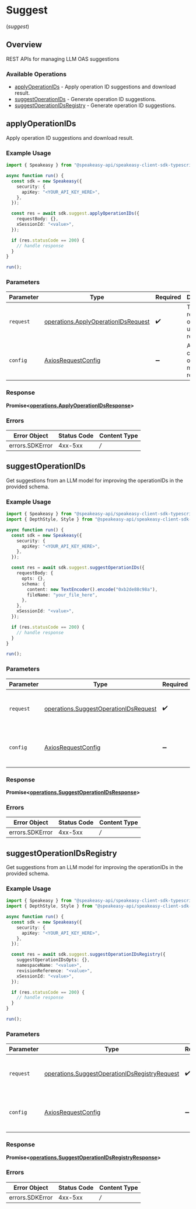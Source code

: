 # Suggest
(*suggest*)

## Overview

REST APIs for managing LLM OAS suggestions

### Available Operations

* [applyOperationIDs](#applyoperationids) - Apply operation ID suggestions and download result.
* [suggestOperationIDs](#suggestoperationids) - Generate operation ID suggestions.
* [suggestOperationIDsRegistry](#suggestoperationidsregistry) - Generate operation ID suggestions.

## applyOperationIDs

Apply operation ID suggestions and download result.

### Example Usage

```typescript
import { Speakeasy } from "@speakeasy-api/speakeasy-client-sdk-typescript";

async function run() {
  const sdk = new Speakeasy({
    security: {
      apiKey: "<YOUR_API_KEY_HERE>",
    },
  });

  const res = await sdk.suggest.applyOperationIDs({
    requestBody: {},
    xSessionId: "<value>",
  });

  if (res.statusCode == 200) {
    // handle response
  }
}

run();
```

### Parameters

| Parameter                                                                                      | Type                                                                                           | Required                                                                                       | Description                                                                                    |
| ---------------------------------------------------------------------------------------------- | ---------------------------------------------------------------------------------------------- | ---------------------------------------------------------------------------------------------- | ---------------------------------------------------------------------------------------------- |
| `request`                                                                                      | [operations.ApplyOperationIDsRequest](../../sdk/models/operations/applyoperationidsrequest.md) | :heavy_check_mark:                                                                             | The request object to use for the request.                                                     |
| `config`                                                                                       | [AxiosRequestConfig](https://axios-http.com/docs/req_config)                                   | :heavy_minus_sign:                                                                             | Available config options for making requests.                                                  |


### Response

**Promise<[operations.ApplyOperationIDsResponse](../../sdk/models/operations/applyoperationidsresponse.md)>**
### Errors

| Error Object    | Status Code     | Content Type    |
| --------------- | --------------- | --------------- |
| errors.SDKError | 4xx-5xx         | */*             |

## suggestOperationIDs

Get suggestions from an LLM model for improving the operationIDs in the provided schema.

### Example Usage

```typescript
import { Speakeasy } from "@speakeasy-api/speakeasy-client-sdk-typescript";
import { DepthStyle, Style } from "@speakeasy-api/speakeasy-client-sdk-typescript/dist/sdk/models/shared";

async function run() {
  const sdk = new Speakeasy({
    security: {
      apiKey: "<YOUR_API_KEY_HERE>",
    },
  });

  const res = await sdk.suggest.suggestOperationIDs({
    requestBody: {
      opts: {},
      schema: {
        content: new TextEncoder().encode("0xb2de88c98a"),
        fileName: "your_file_here",
      },
    },
    xSessionId: "<value>",
  });

  if (res.statusCode == 200) {
    // handle response
  }
}

run();
```

### Parameters

| Parameter                                                                                          | Type                                                                                               | Required                                                                                           | Description                                                                                        |
| -------------------------------------------------------------------------------------------------- | -------------------------------------------------------------------------------------------------- | -------------------------------------------------------------------------------------------------- | -------------------------------------------------------------------------------------------------- |
| `request`                                                                                          | [operations.SuggestOperationIDsRequest](../../sdk/models/operations/suggestoperationidsrequest.md) | :heavy_check_mark:                                                                                 | The request object to use for the request.                                                         |
| `config`                                                                                           | [AxiosRequestConfig](https://axios-http.com/docs/req_config)                                       | :heavy_minus_sign:                                                                                 | Available config options for making requests.                                                      |


### Response

**Promise<[operations.SuggestOperationIDsResponse](../../sdk/models/operations/suggestoperationidsresponse.md)>**
### Errors

| Error Object    | Status Code     | Content Type    |
| --------------- | --------------- | --------------- |
| errors.SDKError | 4xx-5xx         | */*             |

## suggestOperationIDsRegistry

Get suggestions from an LLM model for improving the operationIDs in the provided schema.

### Example Usage

```typescript
import { Speakeasy } from "@speakeasy-api/speakeasy-client-sdk-typescript";
import { DepthStyle, Style } from "@speakeasy-api/speakeasy-client-sdk-typescript/dist/sdk/models/shared";

async function run() {
  const sdk = new Speakeasy({
    security: {
      apiKey: "<YOUR_API_KEY_HERE>",
    },
  });

  const res = await sdk.suggest.suggestOperationIDsRegistry({
    suggestOperationIDsOpts: {},
    namespaceName: "<value>",
    revisionReference: "<value>",
    xSessionId: "<value>",
  });

  if (res.statusCode == 200) {
    // handle response
  }
}

run();
```

### Parameters

| Parameter                                                                                                          | Type                                                                                                               | Required                                                                                                           | Description                                                                                                        |
| ------------------------------------------------------------------------------------------------------------------ | ------------------------------------------------------------------------------------------------------------------ | ------------------------------------------------------------------------------------------------------------------ | ------------------------------------------------------------------------------------------------------------------ |
| `request`                                                                                                          | [operations.SuggestOperationIDsRegistryRequest](../../sdk/models/operations/suggestoperationidsregistryrequest.md) | :heavy_check_mark:                                                                                                 | The request object to use for the request.                                                                         |
| `config`                                                                                                           | [AxiosRequestConfig](https://axios-http.com/docs/req_config)                                                       | :heavy_minus_sign:                                                                                                 | Available config options for making requests.                                                                      |


### Response

**Promise<[operations.SuggestOperationIDsRegistryResponse](../../sdk/models/operations/suggestoperationidsregistryresponse.md)>**
### Errors

| Error Object    | Status Code     | Content Type    |
| --------------- | --------------- | --------------- |
| errors.SDKError | 4xx-5xx         | */*             |
